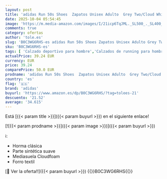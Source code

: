 ```yaml
---
layout: post
title: 'adidas Run 50s Shoes  Zapatos Unisex Adulto  Grey Two/Cloud White/Grey Four  43 1/3 EU'
date: 2025-10-04 05:54:45
image: 'https://m.media-amazon.com/images/I/21icp6TqJML._SL500_._SL400_.jpg'
comments: true
category: ofertas
author: 'tole.es'
slug: 'B0C3WG6RHS-es adidas Run 50s Shoes Zapatos Unisex Adulto Grey Two/Cloud...'
sku: 'B0C3WG6RHS-es'
tags: [ 'Calzado deportivo para hombre','Calzados de running para hombre','Calzados para correr en asfalto para hombre','Moda','Moda Hombre','Zapatillas deportivas y de moda para hombre','Zapatos para hombre','adidas','zapatos','🇪🇸', ]
actualPrice: 39.24 EUR
currency: EUR
price: 39.24
comparePrice: 50.0 EUR
prodname: 'adidas Run 50s Shoes  Zapatos Unisex Adulto  Grey Two/Cloud White/Grey Four  43 1/3 EU'
country: 'es'
flag: '🇪🇸'
brand: 'adidas'
buyurl: 'https://www.amazon.es/dp/B0C3WG6RHS/?tag=tolees-21'
descuento: '21.52'
average: '34.615'
---
```


Está [{{< param title >}}]({{< param buyurl >}}) en el siguiente enlace!

[![{{< param prodname >}}]({{< param image >}})]({{< param buyurl >}})

ℹ️:

- Horma clásica
- Parte sintética suave
- Mediasuela Cloudfoam
- Forro textil

[🛒 Ver la oferta!!]({{< param buyurl >}})
{{<world>}}B0C3WG6RHS{{</world>}}
